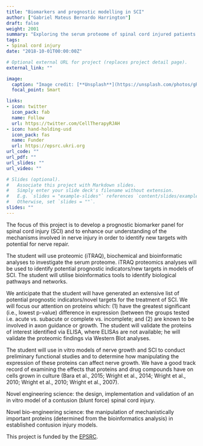 ```yaml
---
title: "Biomarkers and prognostic modelling in SCI"
author: ["Gabriel Mateus Bernardo Harrington"]
draft: false
weight: 2001
summary: "Exploring the serum proteome of spinal cord injured patients: Identifying prognostic biomarkers and new treatment targets"
tags:
- Spinal cord injury
date: "2018-10-01T00:00:00Z"

# Optional external URL for project (replaces project detail page).
external_link: ""

image:
  caption: "Image credit: [**Unsplash**](https://unsplash.com/photos/gRTzhQsiVG0)"
  focal_point: Smart

links:
- icon: twitter
  icon_pack: fab
  name: Follow
  url: https://twitter.com/CellTherapyRJAH
- icon: hand-holding-usd
  icon_pack: fas
  name: Funder
  url: https://epsrc.ukri.org
url_code: ""
url_pdf: ""
url_slides: ""
url_video: ""

# Slides (optional).
#   Associate this project with Markdown slides.
#   Simply enter your slide deck's filename without extension.
#   E.g. `slides = "example-slides"` references `content/slides/example-slides.md`.
#   Otherwise, set `slides = ""`.
slides: ""
---
```


The focus of this project is to develop a prognostic biomarker panel for spinal cord injury (SCI) and to enhance our understanding of the mechanisms involved in nerve injury in order to identify new targets with potential for nerve repair.

The student will use proteomic (iTRAQ), biochemical and bioinformatic analyses to investigate the serum proteome. iTRAQ proteomics analyses will be used to identify potential prognostic indicators/new targets in models of SCI. The student will utilise bioinformatics tools to identify biological pathways and networks.

We anticipate that the student will have generated an extensive list of potential prognostic indicators/novel targets for the treatment of SCI. We will focus our attention on proteins which: (1) have the greatest significant (i.e., lowest p-value) difference in expression (between the groups tested i.e. acute vs. subacute or complete vs. incomplete; and (2) are known to be involved in axon guidance or growth. The student will validate the proteins of interest identified via ELISA, where ELISAs are not available; he will validate the proteomic findings via Western Blot analyses.

The student will use in vitro models of nerve growth and SCI to conduct preliminary functional studies and to determine how manipulating the expression of these proteins can affect nerve growth. We have a good track record of examining the effects that proteins and drug compounds have on cells grown in culture (Bara et al., 2015; Wright et al., 2014; Wright et al., 2010; Wright et al., 2010; Wright et al., 2007).

Novel engineering science: the design, implementation and validation of an in vitro model of a contusion (blunt force) spinal cord injury.

Novel bio-engineering science: the manipulation of mechanistically important proteins (determined from the bioinformatics analysis) in established contusion injury models.

This project is funded by the [EPSRC](https://epsrc.ukri.org/).
